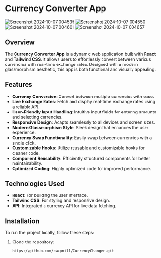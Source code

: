 # Currency Converter App


![Screenshot 2024-10-07 004535](https://github.com/user-attachments/assets/051c2b50-a7a9-43e1-8667-3092eb86c267)
![Screenshot 2024-10-07 004550](https://github.com/user-attachments/assets/87a6b836-21bc-400f-9152-b6c2c413fb01)
![Screenshot 2024-10-07 004601](https://github.com/user-attachments/assets/152c7769-1b96-49fc-ba75-261b8d99da1a)
![Screenshot 2024-10-07 004657](https://github.com/user-attachments/assets/0b73b414-97cf-4e65-b986-3b1c46125733)
<!-- Add a relevant image or screenshot -->

## Overview

The **Currency Converter App** is a dynamic web application built with **React** and **Tailwind CSS**. It allows users to effortlessly convert between various currencies with real-time exchange rates. Designed with a modern glassmorphism aesthetic, this app is both functional and visually appealing.

## Features

- **Currency Conversion**: Convert between multiple currencies with ease.
- **Live Exchange Rates**: Fetch and display real-time exchange rates using a reliable API.
- **User-Friendly Input Handling**: Intuitive input fields for entering amounts and selecting currencies.
- **Responsive Design**: Adapts seamlessly to all devices and screen sizes.
- **Modern Glassmorphism Style**: Sleek design that enhances the user experience.
- **Currency Swap Functionality**: Easily swap between currencies with a single click.
- **Customizable Hooks**: Utilize reusable and customizable hooks for cleaner code.
- **Component Reusability**: Efficiently structured components for better maintainability.
- **Optimized Coding**: Highly optimized code for improved performance.

## Technologies Used

- **React**: For building the user interface.
- **Tailwind CSS**: For styling and responsive design.
- **API**: Integrated a currency API for live data fetching.

## Installation

To run the project locally, follow these steps:

1. Clone the repository:

   ```bash
   https://github.com/swxpnill/CurrencyChanger.git
